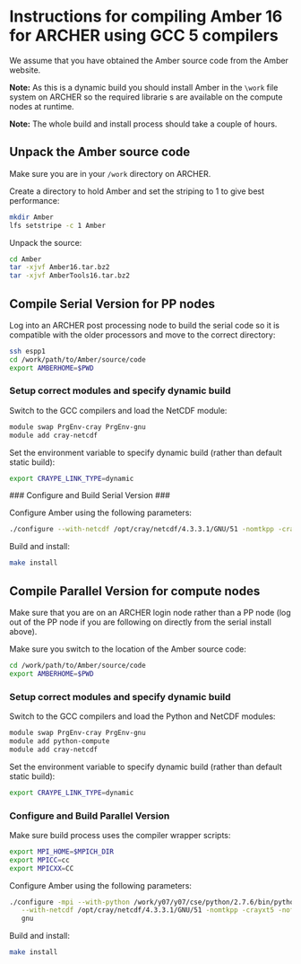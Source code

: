 Instructions for compiling Amber 16 for ARCHER using GCC 5 compilers
====================================================================

We assume that you have obtained the Amber source code from the Amber website.

__Note:__ As this is a dynamic build you should install Amber in the 
`\work` file system on ARCHER so the required librarie s are available on 
the compute nodes at runtime.

__Note:__ The whole build and install process should take a couple of 
hours.

Unpack the Amber source code
----------------------------

Make sure you are in your `/work` directory on ARCHER.

Create a directory to hold Amber and set the striping to 1 to give best 
performance:

```bash
mkdir Amber
lfs setstripe -c 1 Amber
```

Unpack the source:

```bash
cd Amber
tar -xjvf Amber16.tar.bz2
tar -xjvf AmberTools16.tar.bz2
```

Compile Serial Version for PP nodes
-----------------------------------

Log into an ARCHER post processing node to build the serial code so it
is compatible with the older processors and move to the correct 
directory:

```bash
ssh espp1
cd /work/path/to/Amber/source/code
export AMBERHOME=$PWD
```

### Setup correct modules and specify dynamic build ###

Switch to the GCC compilers and load the NetCDF module: 

```bash
module swap PrgEnv-cray PrgEnv-gnu
module add cray-netcdf
```

Set the environment variable to specify dynamic build (rather than default
static build):

```bash
export CRAYPE_LINK_TYPE=dynamic
```

### Configure and Build Serial Version ###

Configure Amber using the following parameters:

```bash
./configure --with-netcdf /opt/cray/netcdf/4.3.3.1/GNU/51 -nomtkpp -crayxt5 -nofftw3 gnu
```

Build and install:

```bash
make install
```

Compile Parallel Version for compute  nodes
-------------------------------------------

Make sure that you are on an ARCHER login node rather than a PP node (log
out of the PP node if you are following on directly from the serial
install above).

Make sure you switch to the location of the Amber source code:

```bash
cd /work/path/to/Amber/source/code
export AMBERHOME=$PWD
```

### Setup correct modules and specify dynamic build ###

Switch to the GCC compilers and load the Python and NetCDF modules:

```bash
module swap PrgEnv-cray PrgEnv-gnu
module add python-compute
module add cray-netcdf
```

Set the environment variable to specify dynamic build (rather than default
static build):

```bash
export CRAYPE_LINK_TYPE=dynamic
```

### Configure and Build Parallel Version ###

Make sure build process uses the compiler wrapper scripts:

```bash
export MPI_HOME=$MPICH_DIR
export MPICC=cc
export MPICXX=CC
```

Configure Amber using the following parameters:

```bash
./configure -mpi --with-python /work/y07/y07/cse/python/2.7.6/bin/python2.7 \
   --with-netcdf /opt/cray/netcdf/4.3.3.1/GNU/51 -nomtkpp -crayxt5 -nofftw3 \
   gnu
```

Build and install:

```bash
make install
```


